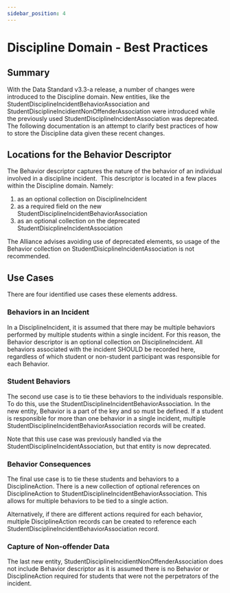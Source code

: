 ```yaml
---
sidebar_position: 4
---
```


# Discipline Domain - Best Practices

## Summary

With the Data Standard v3.3-a release, a number of changes were introduced to
the Discipline domain. New entities, like the
StudentDisciplineIncidentBehaviorAssociation and
StudentDisciplineIncidientNonOffenderAssociation were introduced while the
previously used StudentDisciplineIncidentAssociation was deprecated. The
following documentation is an attempt to clarify best practices of how to store
the Discipline data given these recent changes.

## Locations for the Behavior Descriptor

The Behavior descriptor captures the nature of the behavior of an individual
involved in a discipline incident.  This descriptor is located in a few places
within the Discipline domain. Namely:

1. as an optional collection on DisciplineIncident
2. as a required field on the new StudentDisciplineIncidentBehaviorAssociation
3. as an optional collection on the deprecated
    StudentDisicplineIncidentAssociation

The Alliance advises avoiding use of deprecated elements, so usage of the
Behavior collection on StudentDisicplineIncidentAssociation is not recommended.

## Use Cases

There are four identified use cases these elements address.

### Behaviors in an Incident

In a DisciplineIncident, it is assumed that there may be multiple behaviors
performed by multiple students within a single incident. For this reason, the
Behavior descriptor is an optional collection on DisciplineIncident. All
behaviors associated with the incident SHOULD be recorded here, regardless of
which student or non-student participant was responsible for each Behavior.

### Student Behaviors

The second use case is to tie these behaviors to the individuals responsible. To
do this, use the StudentDisciplineIncidentBehaviorAssociation. In the new
entity, Behavior is a part of the key and so must be defined. If a student is
responsible for more than one behavior in a single incident, multiple
StudentDisciplineIncidentBehaviorAssociation records will be created.

Note that this use case was previously handled via the
StudentDisciplineIncidentAssociation, but that entity is now deprecated.

### Behavior Consequences

The final use case is to tie these students and behaviors to a DisciplineAction.
There is a new collection of optional references on DisciplineAction to
StudentDisciplineIncidentBehaviorAssociation. This allows for multiple behaviors
to be tied to a single action.

Alternatively, if there are different actions required for each behavior,
multiple DisciplineAction records can be created to reference each
StudentDisciplineIncidentBehaviorAssociation record.

### Capture of Non-offender Data

The last new entity, StudentDisciplineIncidientNonOffenderAssociation does not
include Behavior descriptor as it is assumed there is no Behavior or
DisciplineAction required for students that were not the perpetrators of the
incident.
